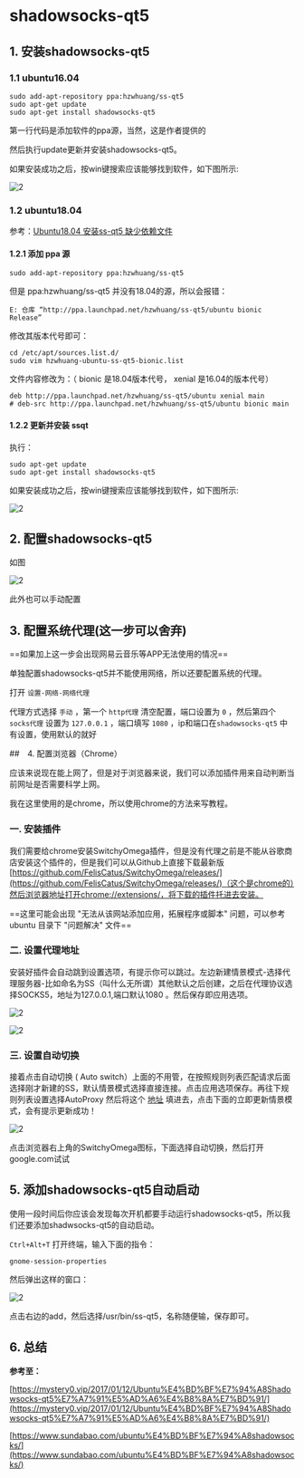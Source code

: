 # shadowsocks-qt5

## 1. 安装shadowsocks-qt5

### 1.1 ubuntu16.04

```shell
sudo add-apt-repository ppa:hzwhuang/ss-qt5
sudo apt-get update
sudo apt-get install shadowsocks-qt5
```

第一行代码是添加软件的ppa源，当然，这是作者提供的

然后执行update更新并安装shadowsocks-qt5。

如果安装成功之后，按win键搜索应该能够找到软件，如下图所示:

![2](http://ww1.sinaimg.cn/large/006alGmrly1fzinc5bfsnj305a06bwf9.jpg)

### 1.2 ubuntu18.04

参考：[Ubuntu18.04 安装ss-qt5 缺少依赖文件](https://blog.csdn.net/a912952381/article/details/81172971)

#### 1.2.1 添加 ppa 源

```shell
sudo add-apt-repository ppa:hzwhuang/ss-qt5
```

但是 ppa:hzwhuang/ss-qt5 并没有18.04的源，所以会报错：

```shell
E: 仓库 “http://ppa.launchpad.net/hzwhuang/ss-qt5/ubuntu bionic Release”
```

修改其版本代号即可：

```shell
cd /etc/apt/sources.list.d/
sudo vim hzwhuang-ubuntu-ss-qt5-bionic.list
```

文件内容修改为：（ bionic 是18.04版本代号， xenial 是16.04的版本代号）

```shell
deb http://ppa.launchpad.net/hzwhuang/ss-qt5/ubuntu xenial main
# deb-src http://ppa.launchpad.net/hzwhuang/ss-qt5/ubuntu bionic main
```

#### 1.2.2 更新并安装 ssqt

执行：

```shell
sudo apt-get update
sudo apt-get install shadowsocks-qt5 
```

如果安装成功之后，按win键搜索应该能够找到软件，如下图所示:

![2](http://ww1.sinaimg.cn/large/006alGmrly1fzinc5bfsnj305a06bwf9.jpg)

## 2. 配置shadowsocks-qt5

如图

![2](http://ww1.sinaimg.cn/large/006alGmrly1fzincefungj30ry0fdn1m.jpg)

此外也可以手动配置

## 3. 配置系统代理(这一步可以舍弃)

==如果加上这一步会出现网易云音乐等APP无法使用的情况==

单独配置shadowsocks-qt5并不能使用网络，所以还要配置系统的代理。

打开 `设置-网络-网络代理`

代理方式选择 `手动` ，第一个 `http代理` 清空配置，端口设置为 `0` ，然后第四个 `socks代理` 设置为 `127.0.0.1` ，端口填写 `1080` ，ip和端口在`shadowsocks-qt5` 中有设置，使用默认的就好

##　4. 配置浏览器（Chrome）

应该来说现在能上网了，但是对于浏览器来说，我们可以添加插件用来自动判断当前网址是否需要科学上网。

我在这里使用的是chrome，所以使用chrome的方法来写教程。

### 一. 安装插件

我们需要给chrome安装SwitchyOmega插件，但是没有代理之前是不能从谷歌商店安装这个插件的，但是我们可以从Github上直接下载最新版 [https://github.com/FelisCatus/SwitchyOmega/releases/](https://github.com/FelisCatus/SwitchyOmega/releases/)（这个是chrome的）然后浏览器地址打开chrome://extensions/，将下载的插件托进去安装。

==这里可能会出现 "无法从该网站添加应用，拓展程序或脚本" 问题，可以参考 ubuntu 目录下 "问题解决" 文件==

### 二. 设置代理地址

安装好插件会自动跳到设置选项，有提示你可以跳过。左边新建情景模式-选择代理服务器-比如命名为SS（叫什么无所谓）其他默认之后创建，之后在代理协议选择SOCKS5，地址为127.0.0.1,端口默认1080 。然后保存即应用选项。

![2](http://ww1.sinaimg.cn/large/006alGmrly1fzincu11s2j30gm0h4wgg.jpg)

![2](http://ww1.sinaimg.cn/large/006alGmrly1fzind2q63xj30w80eugnf.jpg)

### 三. 设置自动切换

接着点击自动切换 ( Auto switch）上面的不用管，在按照规则列表匹配请求后面选择刚才新建的SS，默认情景模式选择直接连接。点击应用选项保存。再往下规则列表设置选择AutoProxy 然后将这个 [地址](https://raw.githubusercontent.com/gfwlist/gfwlist/master/gfwlist.txt) 填进去，点击下面的立即更新情景模式，会有提示更新成功！

![2](http://ww1.sinaimg.cn/large/006alGmrly1fzindbc2f3j31050iatbk.jpg)

点击浏览器右上角的SwitchyOmega图标，下面选择自动切换，然后打开google.com试试

## 5. 添加shadowsocks-qt5自动启动

使用一段时间后你应该会发现每次开机都要手动运行shadowsocks-qt5，所以我们还要添加shadwsocks-qt5的自动启动。

`Ctrl+Alt+T` 打开终端，输入下面的指令：

`gnome-session-properties`

然后弹出这样的窗口：

![2](http://ww1.sinaimg.cn/large/006alGmrly1fzindz385zj30ge0edwfa.jpg)

点击右边的add，然后选择/usr/bin/ss-qt5，名称随便输，保存即可。

## 6. 总结

**参考至：**

[https://mystery0.vip/2017/01/12/Ubuntu%E4%BD%BF%E7%94%A8Shadowsocks-qt5%E7%A7%91%E5%AD%A6%E4%B8%8A%E7%BD%91/](https://mystery0.vip/2017/01/12/Ubuntu%E4%BD%BF%E7%94%A8Shadowsocks-qt5%E7%A7%91%E5%AD%A6%E4%B8%8A%E7%BD%91/)

[https://www.sundabao.com/ubuntu%E4%BD%BF%E7%94%A8shadowsocks/](https://www.sundabao.com/ubuntu%E4%BD%BF%E7%94%A8shadowsocks/)